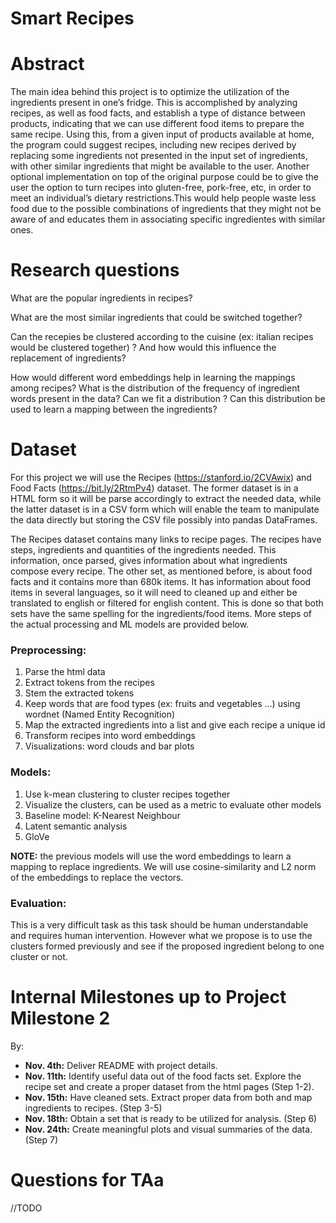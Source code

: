 # Smart Recipes

# Abstract
The main idea behind this project is to optimize the utilization of the ingredients present in one’s fridge. This is accomplished by analyzing recipes, as well as food facts, and establish a type of distance between products, indicating that we can use different food items to prepare the same recipe. Using this, from a given input of products available at home, the program could suggest recipes, including new recipes derived by replacing some ingredients not presented in the input set of ingredients, with other similar ingredients that might be available to the user. 
Another optional implementation on top of the original purpose could be to give the user the option to turn recipes into gluten-free, pork-free, etc, in order to meet an individual’s dietary restrictions.This would help people waste less food due to the possible combinations of ingredients that they might not be aware of and educates them in associating specific ingredientes with similar ones.

# Research questions
What are the popular ingredients in recipes?

What are the most similar ingredients that could be switched together?

Can the recepies be clustered according to the cuisine (ex: italian recipes would be clustered together) ? And how would this influence the replacement of ingredients?

How would different word embeddings help in learning the mappings among recipes? 
What is the distribution of the frequency of ingredient words present in the data? Can we fit a distribution ? Can this distribution be used to learn a mapping between the ingredients?



# Dataset
For this project we will use the Recipes (https://stanford.io/2CVAwix) and Food Facts (https://bit.ly/2RtmPv4) dataset. The former dataset is in a HTML form so it will be parse accordingly to extract the needed data, while the latter dataset is in a CSV form which will enable the team to manipulate the data directly but storing the CSV file possibly into pandas DataFrames. 

The Recipes dataset contains many links to recipe pages. The recipes have steps, ingredients and quantities of the ingredients needed. This information, once parsed, gives information about what ingredients compose every recipe. The other set, as mentioned before, is about food facts and it contains more than 680k items. It has information about food items in several languages, so it will need to cleaned up and either be translated to english or filtered for english content. This is done so that both sets have the same spelling for the ingredients/food items.
More steps of the actual processing and ML models are provided below.

### Preprocessing:
1. Parse the html data
2. Extract tokens from the recipes
3. Stem the extracted tokens
4. Keep words that are food types (ex: fruits and vegetables ...) using wordnet (Named Entity Recognition)
5. Map the extracted ingredients into a list and give each recipe a unique id
6. Transform recipes into word embeddings
7. Visualizations: word clouds and bar plots

### Models:
1. Use k-mean clustering to cluster recipes together
2. Visualize the clusters, can be used as a metric to evaluate other models
3. Baseline model: K-Nearest Neighbour  
4. Latent semantic analysis
5. GloVe

**NOTE:** the previous models will use the word embeddings to learn a mapping to replace ingredients. We will use cosine-similarity and L2 norm of the embeddings to replace the vectors. 

### Evaluation:

This is a very difficult task as this task should be human understandable and requires human intervention. However what we propose is to use the clusters formed previously and see if the proposed ingredient belong to one cluster or not. 

# Internal Milestones up to Project Milestone 2

By:
- **Nov. 4th:** Deliver README with project details.
- **Nov. 11th:**  Identify useful data out of the food facts set. Explore the recipe set and create a proper dataset from the html pages (Step 1-2).
- **Nov. 15th:** Have cleaned sets. Extract proper data from both and map ingredients to recipes. (Step 3-5)
- **Nov. 18th:** Obtain a set that is ready to be utilized for analysis. (Step 6)
- **Nov. 24th:** Create meaningful plots and visual summaries of the data. (Step 7)



# Questions for TAa
//TODO
